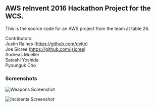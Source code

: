 ## AWS reInvent 2016 Hackathon Project for the WCS.

This is the source code for an AWS project from the team at table 26.

Contributors:  
Justin Raines (https://github.com/dvito)  
Joe Sicree (https://github.com/jsicree)  
Andreas Mueller  
Satoshi Yoshida  
Pyounguk Cho  

### Screenshots
![Weapons Screenshot](https://github.com/jsicree/aws-reinvent-hackathon/blob/master/screenshot_weapons.png)

![Incidents Screenshot](https://github.com/jsicree/aws-reinvent-hackathon/blob/master/screenshot_incidents.png)
